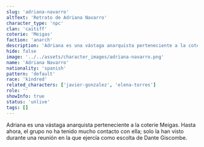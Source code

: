 ```yaml
---
slug: 'adriana-navarro'
altText: 'Retrato de Adriana Navarro'
character_type: 'npc'
clan: 'caitiff'
coterie: 'Meigas'
faction: 'anarch'
description: 'Adriana es una vástaga anarquista perteneciente a la coterie Meigas. Hasta ahora, el grupo no ha tenido mucho contacto con ella; solo la han visto durante una reunión en la que ejercía como escolta de Dante Giscombe.'
hide: false
image: '../../assets/character_images/adriana-navarro.png'
name: 'Adriana Navarro'
nationality: 'spanish'
pattern: 'default'
race: 'kindred'
related_characters: ['javier-gonzalez', 'elena-torres']
role: ''
showInfo: true
status: 'unlive'
tags: []
---
```


Adriana es una vástaga anarquista perteneciente a la coterie Meigas. Hasta ahora, el grupo no ha tenido mucho contacto con ella; solo la han visto durante una reunión en la que ejercía como escolta de Dante Giscombe.  
